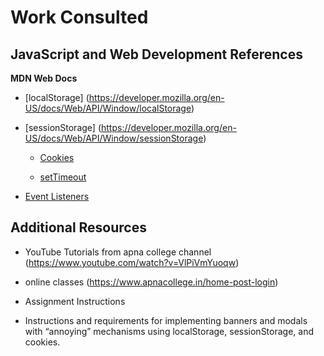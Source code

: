 # Work Consulted

## JavaScript and Web Development References

**MDN Web Docs**  

- [localStorage]
(https://developer.mozilla.org/en-US/docs/Web/API/Window/localStorage)

- [sessionStorage]
(https://developer.mozilla.org/en-US/docs/Web/API/Window/sessionStorage)

  - [Cookies](https://developer.mozilla.org/en-US/docs/Web/API/Document/cookie)
  
  - [setTimeout](https://developer.mozilla.org/en-US/docs/Web/API/setTimeout)

 - [Event Listeners](https://developer.mozilla.org/en-US/docs/Web/API/EventTarget/addEventListener)


 ## Additional Resources

 - YouTube Tutorials from apna college channel
 (https://www.youtube.com/watch?v=VlPiVmYuoqw)

  - online classes
  (https://www.apnacollege.in/home-post-login)

  - Assignment Instructions  
  - Instructions and requirements for implementing banners and modals with “annoying” mechanisms using localStorage, sessionStorage, and cookies.

  